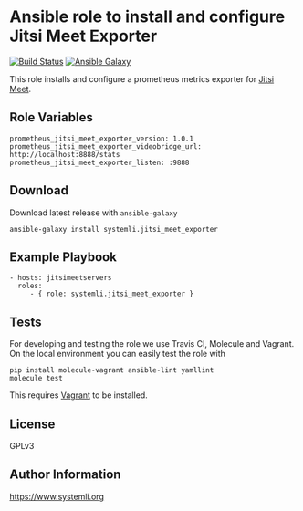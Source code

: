 # Ansible role to install and configure Jitsi Meet Exporter

[![Build Status](https://travis-ci.com/systemli/ansible-role-jitsi-meet-exporter.svg?branch=master)](https://travis-ci.com/systemli/ansible-role-jitsi-meet-exporter) [![Ansible Galaxy](http://img.shields.io/badge/ansible--galaxy-jitsi_meet_exporter-blue.svg)](https://galaxy.ansible.com/systemli/jitsi_meet_exporter/)

This role installs and configure a prometheus metrics exporter for [Jitsi Meet](https://jitsi.org/jitsi-meet/).

Role Variables
--------------

```
prometheus_jitsi_meet_exporter_version: 1.0.1
prometheus_jitsi_meet_exporter_videobridge_url: http://localhost:8888/stats
prometheus_jitsi_meet_exporter_listen: :9888
```

Download
--------

Download latest release with `ansible-galaxy`

	ansible-galaxy install systemli.jitsi_meet_exporter

Example Playbook
----------------

```
- hosts: jitsimeetservers
  roles:
     - { role: systemli.jitsi_meet_exporter }
```

Tests
-----

For developing and testing the role we use Travis CI, Molecule and Vagrant. On the local environment you can easily test the role with

```
pip install molecule-vagrant ansible-lint yamllint
molecule test
```

This requires [Vagrant](https://www.vagrantup.com/downloads.html) to be installed.

License
-------

GPLv3

Author Information
------------------

https://www.systemli.org
